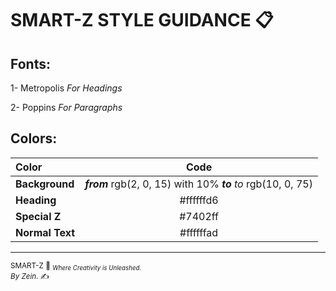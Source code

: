 
# SMART-Z STYLE GUIDANCE 📋

  

## Fonts:

1- Metropolis *For Headings*

2- Poppins *For Paragraphs*

  

## Colors:

|Color| Code |
|:--|:--:|
| **Background** | ***from*** rgb(2, 0, 15) with 10% ***to*** *to* rgb(10, 0, 75) |
| **Heading** | #ffffffd6 |
| **Special Z** | #7402ff |
| **Normal Text** | #ffffffad |

---

<small>SMART-Z 💜 <sub>*Where Creativity is Unleashed.*</sub></small>
<br/>
<small>*By Zein.* ✍️</small>